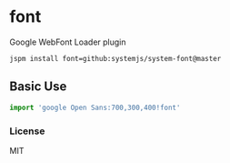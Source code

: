 font
===

Google WebFont Loader plugin

```shell
jspm install font=github:systemjs/system-font@master
```

Basic Use
---
```javascript
import 'google Open Sans:700,300,400!font'
```

### License

MIT